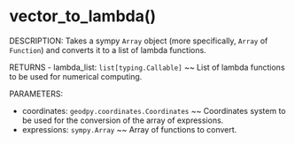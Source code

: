 # vector\_to\_lambda()
DESCRIPTION: Takes a sympy `Array` object (more specifically, `Array` of `Function`) and converts it to a list of lambda functions.

RETURNS - lambda\_list: `list[typing.Callable]` ~~ List of lambda functions to be used for numerical computing.

PARAMETERS:
- coordinates: `geodpy.coordinates.Coordinates` ~~ Coordinates system to be used for the conversion of the array of expressions.
- expressions: `sympy.Array` ~~ Array of functions to convert.
